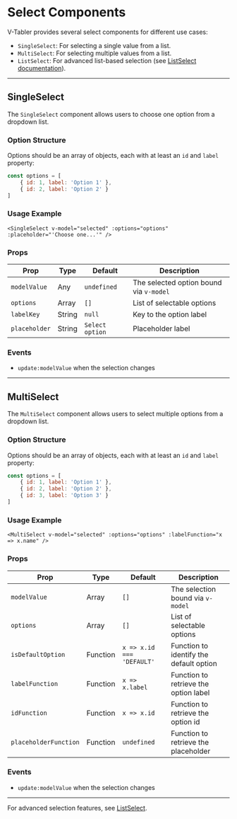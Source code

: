 # Select Components

V-Tabler provides several select components for different use cases:

- `SingleSelect`: For selecting a single value from a list.
- `MultiSelect`: For selecting multiple values from a list.
- `ListSelect`: For advanced list-based selection (see [ListSelect documentation](./listselect.md)).

---

## SingleSelect

The `SingleSelect` component allows users to choose one option from a dropdown list.

### Option Structure

Options should be an array of objects, each with at least an `id` and `label` property:

```js
const options = [
    { id: 1, label: 'Option 1' },
    { id: 2, label: 'Option 2' }
]
```

### Usage Example

```vue
<SingleSelect v-model="selected" :options="options" :placeholder="'Choose one...'" />
```

### Props

| Prop          | Type   | Default         | Description                             |
| ------------- | ------ | --------------- | --------------------------------------- |
| `modelValue`  | Any    | `undefined`     | The selected option bound via `v-model` |
| `options`     | Array  | `[]`            | List of selectable options              |
| `labelKey`    | String | `null`          | Key to the option label                 |
| `placeholder` | String | `Select option` | Placeholder label                       |

### Events

- `update:modelValue` when the selection changes

---

## MultiSelect

The `MultiSelect` component allows users to select multiple options from a dropdown list.

### Option Structure

Options should be an array of objects, each with at least an `id` and `label` property:

```js
const options = [
    { id: 1, label: 'Option 1' },
    { id: 2, label: 'Option 2' },
    { id: 3, label: 'Option 3' }
]
```

### Usage Example

```vue
<MultiSelect v-model="selected" :options="options" :labelFunction="x => x.name" />
```

### Props

| Prop                  | Type     | Default                   | Description                             |
| --------------------- | -------- | ------------------------- | --------------------------------------- |
| `modelValue`          | Array    | `[]`                      | The selection bound via `v-model`       |
| `options`             | Array    | `[]`                      | List of selectable options              |
| `isDefaultOption`     | Function | `x => x.id === 'DEFAULT'` | Function to identify the default option |
| `labelFunction`       | Function | `x => x.label`            | Function to retrieve the option label   |
| `idFunction`          | Function | `x => x.id`               | Function to retrieve the option id      |
| `placeholderFunction` | Function | `undefined`               | Function to retrieve the placeholder    |

### Events

- `update:modelValue` when the selection changes

---

For advanced selection features, see [ListSelect](./listselect.md).
